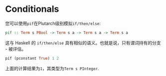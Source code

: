 # Conditionals

您可以使用`pif`在Plutarch级别模拟`if/then/else`:

```haskell
pif :: Term s PBool -> Term s a -> Term s a -> Term s a
```

这与 Haskell 的 `if/then/else` 具有相似的语义。也就是说，只有谓词持有的分支 - 被评估。

```haskell
pif (pconstant True) 1 2
```

上面的计算结果为`1`，其类型为`Term s PInteger`.